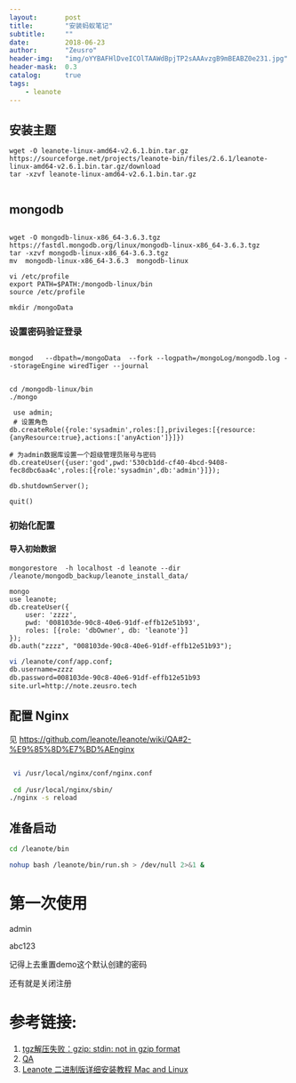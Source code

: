 ```yaml
---
layout:       post
title:        "安装蚂蚁笔记"
subtitle:     ""
date:         2018-06-23
author:       "Zeusro"
header-img:   "img/oYYBAFHlDveICOlTAAWdBpjTP2sAAAvzgB9mBEABZ0e231.jpg"
header-mask:  0.3
catalog:      true
tags:
    - leanote
---
```


## 安装主题

```
wget -O leanote-linux-amd64-v2.6.1.bin.tar.gz https://sourceforge.net/projects/leanote-bin/files/2.6.1/leanote-linux-amd64-v2.6.1.bin.tar.gz/download
tar -xzvf leanote-linux-amd64-v2.6.1.bin.tar.gz


```


## mongodb

```

wget -O mongodb-linux-x86_64-3.6.3.tgz https://fastdl.mongodb.org/linux/mongodb-linux-x86_64-3.6.3.tgz
tar -xzvf mongodb-linux-x86_64-3.6.3.tgz
mv  mongodb-linux-x86_64-3.6.3  mongodb-linux

vi /etc/profile
export PATH=$PATH:/mongodb-linux/bin
source /etc/profile

mkdir /mongoData

```

### 设置密码验证登录
```

mongod   --dbpath=/mongoData  --fork --logpath=/mongoLog/mongodb.log --storageEngine wiredTiger --journal


cd /mongodb-linux/bin            
./mongo   

 use admin;
 # 设置角色
db.createRole({role:'sysadmin',roles:[],privileges:[{resource:{anyResource:true},actions:['anyAction']}]})   

# 为admin数据库设置一个超级管理员账号与密码 
db.createUser({user:'god',pwd:'530cb1dd-cf40-4bcd-9408-fec8dbc6aa4c',roles:[{role:'sysadmin',db:'admin'}]});    

db.shutdownServer();  

quit()
```

### 初始化配置


#### 导入初始数据

```
mongorestore  -h localhost -d leanote --dir /leanote/mongodb_backup/leanote_install_data/

mongo
use leanote;
db.createUser({
    user: 'zzzz',
    pwd: '008103de-90c8-40e6-91df-effb12e51b93',
    roles: [{role: 'dbOwner', db: 'leanote'}]
});
db.auth("zzzz", "008103de-90c8-40e6-91df-effb12e51b93");

```

```bash
vi /leanote/conf/app.conf;
db.username=zzzz 
db.password=008103de-90c8-40e6-91df-effb12e51b93 
site.url=http://note.zeusro.tech
```

## 配置 Nginx

见
https://github.com/leanote/leanote/wiki/QA#2-%E9%85%8D%E7%BD%AEnginx

```bash

 vi /usr/local/nginx/conf/nginx.conf
 
 cd /usr/local/nginx/sbin/
./nginx -s reload
```

## 准备启动

```bash
cd /leanote/bin

nohup bash /leanote/bin/run.sh > /dev/null 2>&1 &


```

# 第一次使用

admin

abc123

记得上去重置demo这个默认创建的密码

还有就是关闭注册




# 参考链接:
1. [tgz解压失败：gzip: stdin: not in gzip format](https://www.jianshu.com/p/660e8c5a3307)
2. [QA](https://github.com/leanote/leanote/wiki/QA)
3. [Leanote 二进制版详细安装教程 Mac and Linux](https://github.com/leanote/leanote/wiki/Leanote-%E4%BA%8C%E8%BF%9B%E5%88%B6%E7%89%88%E8%AF%A6%E7%BB%86%E5%AE%89%E8%A3%85%E6%95%99%E7%A8%8B----Mac-and-Linux)
